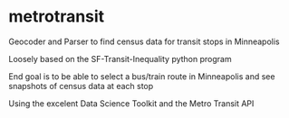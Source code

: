 metrotransit
============

Geocoder and Parser to find census data for transit stops in Minneapolis

Loosely based on the SF-Transit-Inequality python program

End goal is to be able to select a bus/train route in Minneapolis and see snapshots of census data at each stop

Using the excelent Data Science Toolkit and the Metro Transit API
